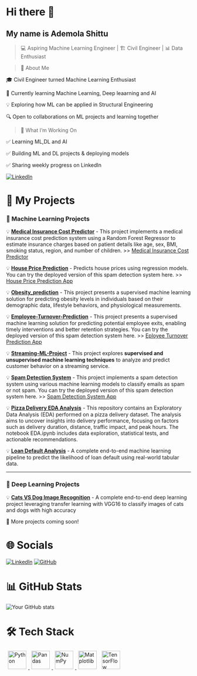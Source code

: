 # Hi there 👋
## My name is Ademola Shittu

> 💻 Aspiring Machine Learning Engineer | 🏗 Civil Engineer | 📊 Data Enthusiast

> 🚀 About Me

🎓 Civil Engineer turned Machine Learning Enthusiast

🤖 Currently learning Machine Learning, Deep leaarning and AI

💡 Exploring how ML can be applied in Structural Engineering

🔍 Open to collaborations on ML projects and learning together

> 📌 What I’m Working On

✅ Learning ML,DL and AI

✅ Building ML and DL projects & deploying models

✅ Sharing weekly progress on LinkedIn 


[![LinkedIn](https://img.icons8.com/fluent/48/000000/linkedin.png)](https://www.linkedin.com/in/shittu-ademola-842126291/)

# 📂 My Projects

### 🤖 Machine Learning Projects

💡 **[Medical Insurance Cost Predictor](https://github.com/Ademolashittu0543/Medical_insurance_cost_prediction)** - This project implements a medical insurance cost prediction system using a Random Forest Regressor to estimate insurance charges based on patient details like age, sex, BMI, smoking status, region, and number of children. >> [Medical Insurance Cost Predictor](https://medicalinsurancecostprediction-ev89nczdpen4ioxctefohn.streamlit.app/)
 
💡 **[House Price Prediction](https://github.com/Ademolashittu0543/House_price_-prediction)** - Predicts house prices using regression models. You can try the deployed version of this spam detection system here. >> [House Price Prediction App](https://houseprice-prediction-01.streamlit.app)

💡 **[Obesity_prediction](https://github.com/Ademolashittu0543/Obesity-_Prediction)** - This project presents a supervised machine learning solution for predicting obesity levels in individuals based on their demographic data, lifestyle behaviors, and physiological measurements.

💡 **[Employee-Turnover-Prediction](https://github.com/Ademolashittu0543/Employee-Turnover-Prediction)** - This project presents a supervised machine learning solution for predicting potential employee exits, enabling timely interventions and better retention strategies. You can try the deployed version of this spam detection system here. >> [Eployee Turnover Prediction App](https://eemployee-tturnover-pprediction-y.streamlit.app)

💡 **[Streaming-ML-Project](https://github.com/Ademolashittu0543/Streaming-ML-Project)** - This project explores **supervised and unsupervised machine learning techniques** to analyze and predict customer behavior on a streaming service.

💡 **[Spam Detection System](https://github.com/Ademolashittu0543/Spam-Detection-System)** - This project implements a spam detection system using various machine learning models to classify emails as spam or not spam. You can try the deployed version of this spam detection system here. >> [Spam Detection System App](https://spam-detection-system-vlvakga8tabxfyc3s7kufo.streamlit.app)

💡 **[Pizza Delivery EDA Analysis](https://github.com/Ademolashittu0543/Exploratory_Data_Analysis)** - This repository contains an Exploratory Data Analysis (EDA) performed on a pizza delivery dataset. The analysis aims to uncover insights into delivery performance, focusing on factors such as delivery duration, distance, traffic impact, and peak hours. The notebook EDA.ipynb includes data exploration, statistical tests, and actionable recommendations.

💡 **[Loan Default  Analysis](https://github.com/Ademolashittu0543/Loan_Default_Analysis-)** - A complete end-to-end machine learning pipeline to predict the likelihood of loan default using real-world tabular data.

---

### 🧠 Deep Learning Projects 

💡 **[Cats VS Dog Image Recognition](https://github.com/Ademolashittu0543/Cat-and-Dog-Image-Classification-VGG16-)** - A complete end-to-end deep learning project leveraging transfer learning with VGG16 to classify images of cats and dogs with high accuracy 


📌 More projects coming soon!

# 🌐 Socials

[![LinkedIn](https://img.icons8.com/fluent/48/000000/linkedin.png)](https://www.linkedin.com/in/shittu-ademola-842126291/)
[![GitHub](https://img.icons8.com/fluent/48/000000/github.png)](https://github.com/Ademolashittu0543) 

# 📊 GitHub Stats

![Your GitHub stats](https://github-readme-stats.vercel.app/api?username=Ademolashittu0543&show_icons=true&theme=dark)  



# 🛠️ Tech Stack

<p align="left">
  <!-- Python -->
  <a href="https://www.python.org/" target="_blank" rel="noopener noreferrer">
    <img src="https://cdn.jsdelivr.net/gh/devicons/devicon/icons/python/python-original.svg" alt="Python" width="50" height="50" style="padding:5px;"/>
  </a>
  
  <!-- Pandas -->
  <a href="https://pandas.pydata.org/" target="_blank" rel="noopener noreferrer">
    <img src="https://cdn.jsdelivr.net/gh/devicons/devicon/icons/pandas/pandas-original.svg" alt="Pandas" width="50" height="50" style="padding:5px;"/>
  </a>
  
  <!-- NumPy -->
  <a href="https://numpy.org/" target="_blank" rel="noopener noreferrer">
    <img src="https://cdn.jsdelivr.net/gh/devicons/devicon/icons/numpy/numpy-original.svg" alt="NumPy" width="50" height="50" style="padding:5px;"/>
  </a>
  
  <!-- Matplotlib -->
  <img src="https://cdn.jsdelivr.net/gh/devicons/devicon/icons/matplotlib/matplotlib-original.svg" title="Matplotlib" alt="Matplotlib" width="50" height="50" style="padding:5px;"/>
  
  <!-- TensorFlow -->
  <a href="https://www.tensorflow.org/" target="_blank" rel="noopener noreferrer">
    <img src="https://cdn.jsdelivr.net/gh/devicons/devicon/icons/tensorflow/tensorflow-original.svg" alt="TensorFlow" width="50" height="50" style="padding:5px;"/>
  </a>
</p>
